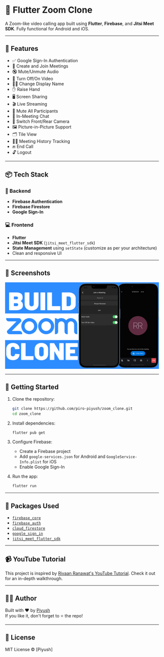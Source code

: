 
# 🔗 Flutter Zoom Clone

A Zoom-like video calling app built using **Flutter**, **Firebase**, and **Jitsi Meet SDK**. Fully functional for Android and iOS.

---

## 🚀 Features

- ✅ Google Sign-In Authentication
- 🎥 Create and Join Meetings
- 🔇 Mute/Unmute Audio
- 📵 Turn Off/On Video
- 🧑‍💼 Change Display Name
- ✋ Raise Hand
- 🖥️ Screen Sharing
- 🎬 Live Streaming
- 👥 Mute All Participants
- 💬 In-Meeting Chat
- 🔁 Switch Front/Rear Camera
- 🖼️ Picture-in-Picture Support
- 🗂️ Tile View
- 🧑‍💻 Meeting History Tracking
- 🔚 End Call
- 🔓 Logout

---

## 📦 Tech Stack

### 🔧 Backend
- **Firebase Authentication**
- **Firebase Firestore**
- **Google Sign-In**

### 💻 Frontend
- **Flutter**
- **Jitsi Meet SDK** (`jitsi_meet_flutter_sdk`)
- **State Management** using `setState` (customize as per your architecture)
- Clean and responsive UI

---

## 📸 Screenshots

<p align="center">
  <img width="1280" src="assets/images/screenshot.png" alt="App Screenshot">
</p>

---

## 🔧 Getting Started

1. Clone the repository:
   ```bash
   git clone https://github.com/piro-piyush/zoom_clone.git
   cd zoom_clone
   ```

2. Install dependencies:
   ```bash
   flutter pub get
   ```

3. Configure Firebase:
    - Create a Firebase project
    - Add `google-services.json` for Android and `GoogleService-Info.plist` for iOS
    - Enable Google Sign-In

4. Run the app:
   ```bash
   flutter run
   ```

---

## 📲 Packages Used

- [`firebase_core`](https://pub.dev/packages/firebase_core)
- [`firebase_auth`](https://pub.dev/packages/firebase_auth)
- [`cloud_firestore`](https://pub.dev/packages/cloud_firestore)
- [`google_sign_in`](https://pub.dev/packages/google_sign_in)
- [`jitsi_meet_flutter_sdk`](https://pub.dev/packages/jitsi_meet_flutter_sdk)

---

## 📹 YouTube Tutorial

This project is inspired by [Rivaan Ranawat's YouTube Tutorial](https://youtu.be/sMA1dKbv33Y). Check it out for an in-depth walkthrough.

---

## 🧑‍💻 Author

Built with ❤️ by [Piyush](https://github.com/piro-piyush)  
If you like it, don't forget to ⭐ the repo!

---

## 📃 License

MIT License © [Piyush]
